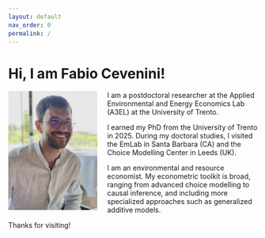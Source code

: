 ```yaml
---
layout: default
nav_order: 0
permalink: /
---
```


# Hi, I am Fabio Cevenini!

<img src="immagine per sito.jpg" 
     alt="Picture - Fabio Cevenini" 
     width="180" 
     style="float:left; margin-right:20px; margin-bottom:20px;">

I am a postdoctoral researcher at the Applied Environmental and Energy Economics Lab (A3EL) at the University of Trento.

I earned my PhD from the University of Trento in 2025. During my doctoral studies, I visited the EmLab in Santa Barbara (CA) and the Choice Modelling Center in Leeds (UK). 

I am an environmental and resource economist. My econometric toolkit is broad, ranging from advanced choice modelling to causal inference, and including more specialized approaches such as generalized additive models.

Thanks for visiting!
